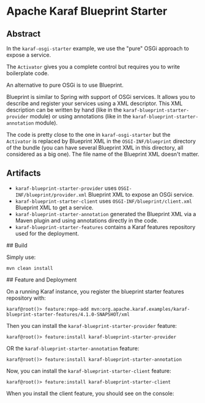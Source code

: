 # Apache Karaf Blueprint Starter

## Abstract

In the `karaf-osgi-starter` example, we use the "pure" OSGi approach to expose a service.

The `Activator` gives you a complete control but requires you to write boilerplate code.

An alternative to pure OSGi is to use Blueprint.

Blueprint is similar to Spring with support of OSGi services. It allows you to describe and register your services using
a XML descriptor. This XML description can be written by hand (like in the `karaf-blueprint-starter-provider` module) or
using annotations (like in the `karaf-blueprint-starter-annotation` module).

The code is pretty close to the one in `karaf-osgi-starter` but the `Activator` is replaced by Blueprint XML in the
`OSGI-INF/blueprint` directory of the bundle (you can have several Blueprint XML in this directory, all considered as a big one).
The file name of the Blueprint XML doesn't matter.

## Artifacts

* `karaf-blueprint-starter-provider` uses `OSGI-INF/blueprint/provider.xml` Blueprint XML to expose an OSGi service.
* `karaf-blueprint-starter-client` uses `OSGI-INF/blueprint/client.xml` Blueprint XML to get a service.
* `karaf-blueprint-starter-annotation` generated the Blueprint XML via a Maven plugin and using annotations directly in the code.
* `karaf-blueprint-starter-features` contains a Karaf features repository used for the deployment.

## Build 

Simply use:

```
mvn clean install
```

## Feature and Deployment

On a running Karaf instance, you register the blueprint starter features repository with:

```
karaf@root()> feature:repo-add mvn:org.apache.karaf.examples/karaf-blueprint-starter-features/4.1.0-SNAPSHOT/xml
```

Then you can install the `karaf-blueprint-starter-provider` feature:

```
karaf@root()> feature:install karaf-blueprint-starter-provider
```

OR the `karaf-blueprint-starter-annotation` feature:

```
karaf@root()> feature:install karaf-blueprint-starter-annotation
```

Now, you can install the `karaf-blueprint-starter-client` feature:

```
karaf@root()> feature:install karaf-blueprint-starter-client
```

When you install the client feature, you should see on the console:

```

```